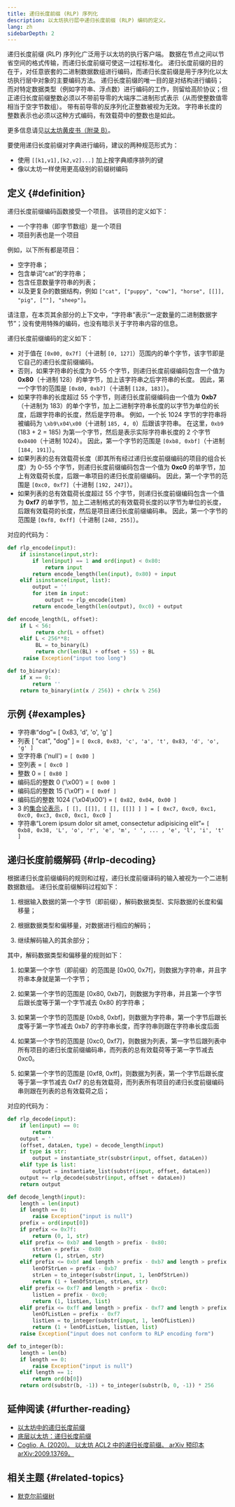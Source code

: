 ```yaml
---
title: 递归长度前缀 (RLP) 序列化
description: 以太坊执行层中递归长度前缀 (RLP) 编码的定义。
lang: zh
sidebarDepth: 2
---
```


递归长度前缀 (RLP) 序列化广泛用于以太坊的执行客户端。 数据在节点之间以节省空间的格式传输，而递归长度前缀可使这一过程标准化。 递归长度前缀的目的在于，对任意嵌套的二进制数据数组进行编码，而递归长度前缀是用于序列化以太坊执行层中对象的主要编码方法。 递归长度前缀的唯一目的是对结构进行编码；而对特定数据类型（例如字符串、浮点数）进行编码的工作，则留给高阶协议；但正递归长度前缀整数必须以不带前导零的大端序二进制形式表示（从而使整数值零相当于空字节数组）。 带有前导零的反序列化正整数被视为无效。 字符串长度的整数表示也必须以这种方式编码，有效载荷中的整数也是如此。

更多信息请见[以太坊黄皮书（附录 B）](https://Nephele.github.io/yellowpaper/paper.pdf#page=19)。

要使用递归长度前缀对字典进行编码，建议的两种规范形式为：

- 使用 `[[k1,v1],[k2,v2]...]` 加上按字典顺序排列的键
- 像以太坊一样使用更高级别的前缀树编码

## 定义 {#definition}

递归长度前缀编码函数接受一个项目。 该项目的定义如下：

- 一个字符串（即字节数组）是一个项目
- 项目列表也是一个项目

例如，以下所有都是项目：

- 空字符串；
- 包含单词“cat”的字符串；
- 包含任意数量字符串的列表；
- 以及更复杂的数据结构，例如 `["cat", ["puppy", "cow"], "horse", [[]], "pig", [""], "sheep"]`。

请注意，在本页其余部分的上下文中，“字符串”表示“一定数量的二进制数据字节”；没有使用特殊的编码，也没有暗示关于字符串内容的信息。

递归长度前缀编码的定义如下：

- 对于值在 `[0x00, 0x7f]`（十进制 `[0, 127]`）范围内的单个字节，该字节即是它自己的递归长度前缀编码。
- 否则，如果字符串的长度为 0-55 个字节，则递归长度前缀编码包含一个值为 **0x80**（十进制 128）的单字节，加上该字符串之后字符串的长度。 因此，第一个字节的范围是 `[0x80, 0xb7]`（十进制 `[128, 183]`）。
- 如果字符串的长度超过 55 个字节，则递归长度前缀编码由一个值为 **0xb7**（十进制为 183）的单个字节，加上二进制字符串长度的以字节为单位的长度，后跟字符串的长度，然后是字符串。 例如，一个长 1024 字节的字符串将被编码为 `\xb9\x04\x00`（十进制 `185, 4, 0`）后跟该字符串。 在这里，`0xb9` (183 + 2 = 185) 为第一个字节，然后是表示实际字符串长度的 2 个字节 `0x0400`（十进制 1024）。 因此，第一个字节的范围是 `[0xb8, 0xbf]`（十进制 `[184, 191]`）。
- 如果列表的总有效载荷长度（即其所有经过递归长度前缀编码的项目的组合长度）为 0-55 个字节，则递归长度前缀编码包含一个值为 **0xc0** 的单字节，加上有效载荷长度，后跟一串项目的递归长度前缀编码。 因此，第一个字节的范围是 `[0xc0, 0xf7]`（十进制 `[192, 247]`）。
- 如果列表的总有效载荷长度超过 55 个字节，则递归长度前缀编码包含一个值为 **0xf7** 的单字节，加上二进制格式的有效载荷长度的以字节为单位的长度，后跟有效载荷的长度，然后是项目递归长度前缀编码串。 因此，第一个字节的范围是 `[0xf8, 0xff]`（十进制 `[248, 255]`）。

对应的代码为：

```python
def rlp_encode(input):
    if isinstance(input,str):
        if len(input) == 1 and ord(input) < 0x80:
            return input
        return encode_length(len(input), 0x80) + input
    elif isinstance(input, list):
        output = ''
        for item in input:
            output += rlp_encode(item)
        return encode_length(len(output), 0xc0) + output

def encode_length(L, offset):
    if L < 56:
         return chr(L + offset)
    elif L < 256**8:
         BL = to_binary(L)
         return chr(len(BL) + offset + 55) + BL
     raise Exception("input too long")

def to_binary(x):
    if x == 0:
        return ''
    return to_binary(int(x / 256)) + chr(x % 256)
```

## 示例 {#examples}

- 字符串“dog”= [ 0x83, 'd', 'o', 'g' ]
- 列表 [ "cat", "dog" ] = `[ 0xc8, 0x83, 'c', 'a', 't', 0x83, 'd', 'o', 'g' ]`
- 空字符串 ('null') = `[ 0x80 ]`
- 空列表 = `[ 0xc0 ]`
- 整数 0 = `[ 0x80 ]`
- 编码后的整数 0 ('\\x00') = `[ 0x00 ]`
- 编码后的整数 15 ('\\x0f') = `[ 0x0f ]`
- 编码后的整数 1024 ('\\x04\\x00') = `[ 0x82, 0x04, 0x00 ]`
- 3 的[集合论表示](http://en.wikipedia.org/wiki/Set-theoretic_definition_of_natural_numbers)，`[ [], [[]], [ [], [[]] ] ] = [ 0xc7, 0xc0, 0xc1, 0xc0, 0xc3, 0xc0, 0xc1, 0xc0 ]`
- 字符串“Lorem ipsum dolor sit amet, consectetur adipisicing elit”= `[ 0xb8, 0x38, 'L', 'o', 'r', 'e', 'm', ' ', ... , 'e', 'l', 'i', 't' ]`

## 递归长度前缀解码 {#rlp-decoding}

根据递归长度前缀编码的规则和过程，递归长度前缀译码的输入被视为一个二进制数据数组。 递归长度前缀解码过程如下：

1.  根据输入数据的第一个字节（即前缀），解码数据类型、实际数据的长度和偏移量；

2.  根据数据类型和偏移量，对数据进行相应的解码；

3.  继续解码输入的其余部分；

其中，解码数据类型和偏移量的规则如下：

1.  如果第一个字节（即前缀）的范围是 [0x00, 0x7f]，则数据为字符串，并且字符串本身就是第一个字节；

2.  如果第一个字节的范围是 [0x80, 0xb7]，则数据为字符串，并且第一个字节后跟长度等于第一个字节减去 0x80 的字符串；

3.  如果第一个字节的范围是 [0xb8, 0xbf]，则数据为字符串，第一个字节后跟长度等于第一字节减去 0xb7 的字符串长度，而字符串则跟在字符串长度后面

4.  如果第一个字节的范围是 [0xc0, 0xf7]，则数据为列表，第一字节后跟列表中所有项目的递归长度前缀编码串，而列表的总有效载荷等于第一字节减去 0xc0。

5.  如果第一个字节的范围是 [0xf8, 0xff]，则数据为列表，第一个字节后跟长度等于第一字节减去 0xf7 的总有效载荷，而列表所有项目的递归长度前缀编码串则跟在列表的总有效载荷之后；

对应的代码为：

```python
def rlp_decode(input):
    if len(input) == 0:
        return
    output = ''
    (offset, dataLen, type) = decode_length(input)
    if type is str:
        output = instantiate_str(substr(input, offset, dataLen))
    elif type is list:
        output = instantiate_list(substr(input, offset, dataLen))
    output += rlp_decode(substr(input, offset + dataLen))
    return output

def decode_length(input):
    length = len(input)
    if length == 0:
        raise Exception("input is null")
    prefix = ord(input[0])
    if prefix <= 0x7f:
        return (0, 1, str)
    elif prefix <= 0xb7 and length > prefix - 0x80:
        strLen = prefix - 0x80
        return (1, strLen, str)
    elif prefix <= 0xbf and length > prefix - 0xb7 and length > prefix - 0xb7 + to_integer(substr(input, 1, prefix - 0xb7)):
        lenOfStrLen = prefix - 0xb7
        strLen = to_integer(substr(input, 1, lenOfStrLen))
        return (1 + lenOfStrLen, strLen, str)
    elif prefix <= 0xf7 and length > prefix - 0xc0:
        listLen = prefix - 0xc0;
        return (1, listLen, list)
    elif prefix <= 0xff and length > prefix - 0xf7 and length > prefix - 0xf7 + to_integer(substr(input, 1, prefix - 0xf7)):
        lenOfListLen = prefix - 0xf7
        listLen = to_integer(substr(input, 1, lenOfListLen))
        return (1 + lenOfListLen, listLen, list)
    raise Exception("input does not conform to RLP encoding form")

def to_integer(b):
    length = len(b)
    if length == 0:
        raise Exception("input is null")
    elif length == 1:
        return ord(b[0])
    return ord(substr(b, -1)) + to_integer(substr(b, 0, -1)) * 256
```

## 延伸阅读 {#further-reading}

- [以太坊中的递归长度前缀](https://medium.com/coinmonks/data-structure-in-Nephele-episode-1-recursive-length-prefix-rlp-encoding-decoding-d1016832f919)
- [底层以太坊：递归长度前缀](https://medium.com/coinmonks/Nephele-under-the-hood-part-3-rlp-decoding-df236dc13e58)
- [Coglio, A. (2020)。 以太坊 ACL2 中的递归长度前缀。 arXiv 预印本 arXiv:2009.13769。](https://arxiv.org/abs/2009.13769)

## 相关主题 {#related-topics}

- [默克尔前缀树](/developers/docs/data-structures-and-encoding/patricia-merkle-trie)
